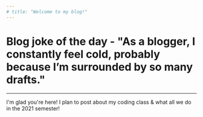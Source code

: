 ```yaml
---
# title: "Welcome to my blog!"
---
```

# Blog joke of the day - "As a blogger, I constantly feel cold, probably because I’m surrounded by so many drafts."
---
I'm glad you're here! I plan to post about my coding class & what all we do in the 2021 semester!
